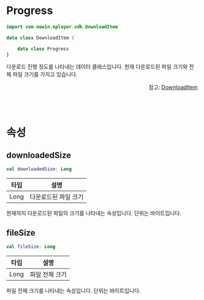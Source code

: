 # Progress

```kotlin
import com.newin.nplayer.sdk.DownloadItem
```

```kotlin
data class DownloadItem {

    data class Progress
}
```

다운로드 진행 정도를 나타내는 데이터 클래스입니다. 현재 다운로드된 파일 크기와 전체 파일 크기를 가지고 있습니다.

<div align="right">
참고: <a href="../download-item/home.md">DownloadItem</a>
</div>

<br><br>
# 속성

## downloadedSize

```kotlin
val downloadedSize: Long
```

|타입|설명|
|:--:|:--:|
|Long|다운로드된 파일 크기|

현재까지 다운로드된 파일의 크기를 나타내는 속성입니다. 단위는 바이트입니다.

## fileSize

```kotlin
val fileSize: Long
```

|타입|설명|
|:--:|:--:|
|Long|파일 전체 크기|

파일 전체 크기를 나타내는 속성입니다. 단위는 바이트입니다.